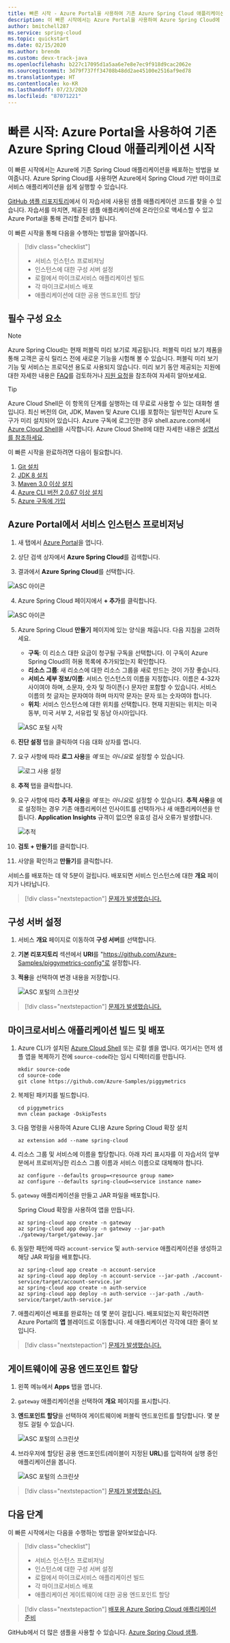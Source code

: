 ```yaml
---
title: 빠른 시작 - Azure Portal을 사용하여 기존 Azure Spring Cloud 애플리케이션 시작
description: 이 빠른 시작에서는 Azure Portal을 사용하여 Azure Spring Cloud에 Spring Cloud 애플리케이션을 배포합니다.
author: bmitchell287
ms.service: spring-cloud
ms.topic: quickstart
ms.date: 02/15/2020
ms.author: brendm
ms.custom: devx-track-java
ms.openlocfilehash: b227c17095d1a5aa6e7e8e7ec9f918d9cac2062e
ms.sourcegitcommit: 3d79f737ff34708b48dd2ae45100e2516af9ed78
ms.translationtype: HT
ms.contentlocale: ko-KR
ms.lasthandoff: 07/23/2020
ms.locfileid: "87071221"
---
```

# <a name="quickstart-launch-an-existing-azure-spring-cloud-application-using-the-azure-portal"></a>빠른 시작: Azure Portal을 사용하여 기존 Azure Spring Cloud 애플리케이션 시작

이 빠른 시작에서는 Azure에 기존 Spring Cloud 애플리케이션을 배포하는 방법을 보여줍니다. Azure Spring Cloud를 사용하면 Azure에서 Spring Cloud 기반 마이크로서비스 애플리케이션을 쉽게 실행할 수 있습니다. 

[GitHub 샘플 리포지토리](https://github.com/Azure-Samples/PiggyMetrics)에서 이 자습서에 사용된 샘플 애플리케이션 코드를 찾을 수 있습니다. 자습서를 마치면, 제공된 샘플 애플리케이션에 온라인으로 액세스할 수 있고 Azure Portal을 통해 관리할 준비가 됩니다.

이 빠른 시작을 통해 다음을 수행하는 방법을 알아봅니다.

> [!div class="checklist"]
> * 서비스 인스턴스 프로비저닝
> * 인스턴스에 대한 구성 서버 설정
> * 로컬에서 마이크로서비스 애플리케이션 빌드
> * 각 마이크로서비스 배포
> * 애플리케이션에 대한 공용 엔드포인트 할당

## <a name="prerequisites"></a>필수 구성 요소

>[!Note]
> Azure Spring Cloud는 현재 퍼블릭 미리 보기로 제공됩니다. 퍼블릭 미리 보기 제품을 통해 고객은 공식 릴리스 전에 새로운 기능을 시험해 볼 수 있습니다.  퍼블릭 미리 보기 기능 및 서비스는 프로덕션 용도로 사용되지 않습니다.  미리 보기 동안 제공되는 지원에 대한 자세한 내용은 [FAQ](https://azure.microsoft.com/support/faq/)를 검토하거나 [지원 요청](https://docs.microsoft.com/azure/azure-portal/supportability/how-to-create-azure-support-request)을 참조하여 자세히 알아보세요.

>[!TIP]
> Azure Cloud Shell은 이 항목의 단계를 실행하는 데 무료로 사용할 수 있는 대화형 셸입니다.  최신 버전의 Git, JDK, Maven 및 Azure CLI를 포함하는 일반적인 Azure 도구가 미리 설치되어 있습니다. Azure 구독에 로그인한 경우 shell.azure.com에서 [Azure Cloud Shell](https://shell.azure.com)을 시작합니다.  Azure Cloud Shell에 대한 자세한 내용은 [설명서를 참조하세요](../cloud-shell/overview.md).

이 빠른 시작을 완료하려면 다음이 필요합니다.

1. [Git 설치](https://git-scm.com/)
2. [JDK 8 설치](https://docs.microsoft.com/java/azure/jdk/?view=azure-java-stable)
3. [Maven 3.0 이상 설치](https://maven.apache.org/download.cgi)
4. [Azure CLI 버전 2.0.67 이상 설치](https://docs.microsoft.com/cli/azure/install-azure-cli?view=azure-cli-latest)
5. [Azure 구독에 가입](https://azure.microsoft.com/free/)

## <a name="provision-a-service-instance-on-the-azure-portal"></a>Azure Portal에서 서비스 인스턴스 프로비저닝

1. 새 탭에서 [Azure Portal](https://ms.portal.azure.com/)을 엽니다. 

2. 상단 검색 상자에서 **Azure Spring Cloud**를 검색합니다.

3. 결과에서 **Azure Spring Cloud**를 선택합니다.

 ![ASC 아이콘](media/spring-cloud-quickstart-launch-app-portal/find-spring-cloud-start.png)

4. Azure Spring Cloud 페이지에서 **+ 추가**를 클릭합니다.

 ![ASC 아이콘](media/spring-cloud-quickstart-launch-app-portal/spring-cloud-add.png)

5. Azure Spring Cloud **만들기** 페이지에 있는 양식을 채웁니다.  다음 지침을 고려하세요.
    - **구독**: 이 리소스 대한 요금이 청구될 구독을 선택합니다.  이 구독이 Azure Spring Cloud의 허용 목록에 추가되었는지 확인합니다.
    - **리소스 그룹**: 새 리소스에 대한 리소스 그룹을 새로 만드는 것이 가장 좋습니다.
    - **서비스 세부 정보/이름**: 서비스 인스턴스의 이름을 지정합니다.  이름은 4-32자 사이여야 하며, 소문자, 숫자 및 하이픈(-) 문자만 포함할 수 있습니다.  서비스 이름의 첫 글자는 문자여야 하며 마지막 문자는 문자 또는 숫자여야 합니다.
    - **위치**: 서비스 인스턴스에 대한 위치를 선택합니다. 현재 지원되는 위치는 미국 동부, 미국 서부 2, 서유럽 및 동남 아시아입니다.

    ![ASC 포털 시작](media/spring-cloud-quickstart-launch-app-portal/portal-start.png)

6. **진단 설정** 탭을 클릭하여 다음 대화 상자를 엽니다.

7. 요구 사항에 따라 **로그 사용**을 *예* 또는 *아니요*로 설정할 수 있습니다.

    ![로그 사용 설정](media/spring-cloud-quickstart-launch-app-portal/diagnostic-setting.png)

8. **추적** 탭을 클릭합니다.

9. 요구 사항에 따라 **추적 사용**을 *예* 또는 *아니요*로 설정할 수 있습니다.  **추적 사용**을 예로 설정하는 경우 기존 애플리케이션 인사이트를 선택하거나 새 애플리케이션을 만듭니다. **Application Insights** 규격이 없으면 유효성 검사 오류가 발생합니다.


    ![추적](media/spring-cloud-quickstart-launch-app-portal/tracing.png)

10. **검토 + 만들기**를 클릭합니다.

11. 사양을 확인하고 **만들기**를 클릭합니다.

서비스를 배포하는 데 약 5분이 걸립니다.  배포되면 서비스 인스턴스에 대한 **개요** 페이지가 나타납니다.

> [!div class="nextstepaction"]
> [문제가 발생했습니다.](https://www.research.net/r/javae2e?tutorial=asc-portal-quickstart&step=provision)


## <a name="set-up-your-configuration-server"></a>구성 서버 설정

1. 서비스 **개요** 페이지로 이동하여 **구성 서버**를 선택합니다.

2. **기본 리포지토리** 섹션에서 **URI**를 "https://github.com/Azure-Samples/piggymetrics-config"로 설정합니다.

3. **적용**을 선택하여 변경 내용을 저장합니다.

    ![ASC 포털의 스크린샷](media/spring-cloud-quickstart-launch-app-portal/portal-config.png)

> [!div class="nextstepaction"]
> [문제가 발생했습니다.](https://www.research.net/r/javae2e?tutorial=asc-portal-quickstart&step=config-server)

## <a name="build-and-deploy-microservice-applications"></a>마이크로서비스 애플리케이션 빌드 및 배포

1. Azure CLI가 설치된 [Azure Cloud Shell](https://shell.azure.com) 또는 로컬 셸을 엽니다. 여기서는 먼저 샘플 앱을 복제하기 전에 `source-code`라는 임시 디렉터리를 만듭니다.

    ```console
    mkdir source-code
    cd source-code
    git clone https://github.com/Azure-Samples/piggymetrics
    ```

2. 복제된 패키지를 빌드합니다.

    ```console
    cd piggymetrics
    mvn clean package -DskipTests
    ```

3. 다음 명령을 사용하여 Azure CLI용 Azure Spring Cloud 확장 설치

    ```azurecli
    az extension add --name spring-cloud
    ```

4. 리소스 그룹 및 서비스에 이름을 할당합니다. 아래 자리 표시자를 이 자습서의 앞부분에서 프로비저닝한 리소스 그룹 이름과 서비스 이름으로 대체해야 합니다.

    ```azurecli
    az configure --defaults group=<resource group name>
    az configure --defaults spring-cloud=<service instance name>
    ```

5. `gateway` 애플리케이션을 만들고 JAR 파일을 배포합니다.

    Spring Cloud 확장을 사용하여 앱을 만듭니다.

    ```azurecli
    az spring-cloud app create -n gateway
    az spring-cloud app deploy -n gateway --jar-path ./gateway/target/gateway.jar
    ```

6. 동일한 패턴에 따라 `account-service` 및 `auth-service` 애플리케이션을 생성하고 해당 JAR 파일을 배포합니다.

    ```azurecli
    az spring-cloud app create -n account-service
    az spring-cloud app deploy -n account-service --jar-path ./account-service/target/account-service.jar
    az spring-cloud app create -n auth-service
    az spring-cloud app deploy -n auth-service --jar-path ./auth-service/target/auth-service.jar
    ```

7. 애플리케이션 배포를 완료하는 데 몇 분이 걸립니다. 배포되었는지 확인하려면 Azure Portal의 **앱** 블레이드로 이동합니다. 세 애플리케이션 각각에 대한 줄이 보입니다.

> [!div class="nextstepaction"]
> [문제가 발생했습니다.](https://www.research.net/r/javae2e?tutorial=asc-portal-quickstart&step=deploy)

## <a name="assign-a-public-endpoint-to-gateway"></a>게이트웨이에 공용 엔드포인트 할당

1. 왼쪽 메뉴에서 **Apps** 탭을 엽니다.

2. `gateway` 애플리케이션을 선택하여 **개요** 페이지를 표시합니다.

3. **엔드포인트 할당**을 선택하여 게이트웨이에 퍼블릭 엔드포인트를 할당합니다. 몇 분 정도 걸릴 수 있습니다.

    ![ASC 포털의 스크린샷](media/spring-cloud-quickstart-launch-app-portal/portal-endpoint.png)

4. 브라우저에 할당된 공용 엔드포인트(레이블이 지정된 **URL**)를 입력하여 실행 중인 애플리케이션을 봅니다.

    ![ASC 포털의 스크린샷](media/spring-cloud-quickstart-launch-app-portal/sample-app.png)

> [!div class="nextstepaction"]
> [문제가 발생했습니다.](https://www.research.net/r/javae2e?tutorial=asc-portal-quickstart&step=public-endpoint)

## <a name="next-steps"></a>다음 단계

이 빠른 시작에서는 다음을 수행하는 방법을 알아보았습니다.

> [!div class="checklist"]
> * 서비스 인스턴스 프로비저닝
> * 인스턴스에 대한 구성 서버 설정
> * 로컬에서 마이크로서비스 애플리케이션 빌드
> * 각 마이크로서비스 배포
> * 애플리케이션 게이트웨이에 대한 공용 엔드포인트 할당

> [!div class="nextstepaction"]
> [배포용 Azure Spring Cloud 애플리케이션 준비](spring-cloud-tutorial-prepare-app-deployment.md)

GitHub에서 더 많은 샘플을 사용할 수 있습니다. [Azure Spring Cloud 샘플](https://github.com/Azure-Samples/Azure-Spring-Cloud-Samples/tree/master/service-binding-cosmosdb-sql).
